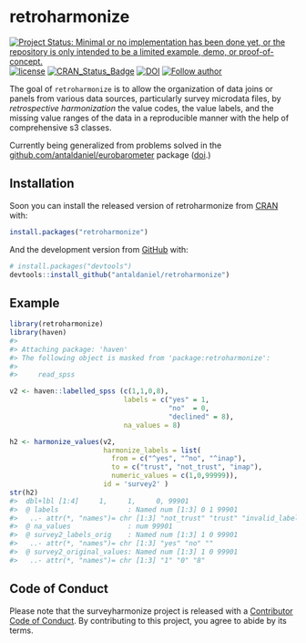 
<!-- README.md is generated from README.Rmd. Please edit that file -->

# retroharmonize

<!-- badges: start -->

[![Project Status: Minimal or no implementation has been done yet, or
the repository is only intended to be a limited example, demo, or
proof-of-concept.](https://www.repostatus.org/badges/latest/concept.svg)](https://www.repostatus.org/#concept)
[![license](https://img.shields.io/badge/license-GPL--3-blue.svg)](https://www.gnu.org/licenses/gpl-3.0.en.html)
[![CRAN\_Status\_Badge](https://www.r-pkg.org/badges/version/eurobarometer)](https://cran.r-project.org/package=eurobarometer)
[![DOI](https://zenodo.org/badge/DOI/10.5281/zenodo.3937746.svg)](https://doi.org/10.5281/zenodo.3937746)
[![Follow
author](https://img.shields.io/twitter/follow/antaldaniel.svg?style=social)](https://twitter.com/intent/follow?screen_name=antaldaniel)

<!-- badges: end -->

The goal of `retroharmonize` is to allow the organization of data joins
or panels from various data sources, particularly survey microdata
files, by *retrospective harmonization* the value codes, the value
labels, and the missing value ranges of the data in a reproducible
manner with the help of comprehensive s3 classes.

Currently being generalized from problems solved in the
[github.com/antaldaniel/eurobarometer](\(https://github.com/antaldaniel/eurobarometer\))
package ([doi](https://doi.org/10.5281/zenodo.3825700).)

## Installation

Soon you can install the released version of retroharmonize from
[CRAN](https://CRAN.R-project.org) with:

``` r
install.packages("retroharmonize")
```

And the development version from [GitHub](https://github.com/) with:

``` r
# install.packages("devtools")
devtools::install_github("antaldaniel/retroharmonize")
```

## Example

``` r
library(retroharmonize)
library(haven)
#> 
#> Attaching package: 'haven'
#> The following object is masked from 'package:retroharmonize':
#> 
#>     read_spss

v2 <- haven::labelled_spss (c(1,1,0,8), 
                            labels = c("yes" = 1,
                                       "no"  = 0,
                                       "declined" = 8),
                            na_values = 8)

h2 <- harmonize_values(v2, 
                       harmonize_labels = list(
                         from = c("^yes", "^no", "^inap"), 
                         to = c("trust", "not_trust", "inap"), 
                         numeric_values = c(1,0,99999)), 
                       id = 'survey2' )
str(h2)
#>  dbl+lbl [1:4]     1,     1,     0, 99901
#>  @ labels                 : Named num [1:3] 0 1 99901
#>   ..- attr(*, "names")= chr [1:3] "not_trust" "trust" "invalid_label"
#>  @ na_values              : num 99901
#>  @ survey2_labels_orig    : Named num [1:3] 1 0 99901
#>   ..- attr(*, "names")= chr [1:3] "yes" "no" ""
#>  @ survey2_original_values: Named num [1:3] 1 0 99901
#>   ..- attr(*, "names")= chr [1:3] "1" "0" "8"
```

## Code of Conduct

Please note that the surveyharmonize project is released with a
[Contributor Code of
Conduct](https://contributor-covenant.org/version/2/0/CODE_OF_CONDUCT.html).
By contributing to this project, you agree to abide by its terms.
